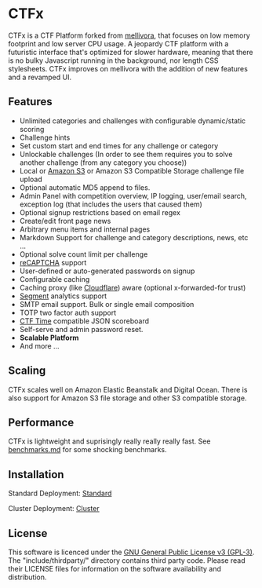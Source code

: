# CTFx

CTFx is a CTF Platform forked from [mellivora](https://github.com/Nakiami/mellivora), that focuses on low memory footprint and low server CPU usage. A jeopardy CTF platform with a futuristic interface that's optimized for slower hardware, meaning that there is no bulky Javascript running in the background, nor length CSS stylesheets. CTFx improves on mellivora with the addition of new features and a revamped UI. 

## Features 

- Unlimited categories and challenges with configurable dynamic/static scoring
- Challenge hints
- Set custom start and end times for any challenge or category
- Unlockable challenges (In order to see them requires you to solve another challenge (from any category you choose))
- Local or [Amazon S3](https://aws.amazon.com/s3/) or Amazon S3 Compatible Storage challenge file upload
- Optional automatic MD5 append to files.
- Admin Panel with competition overview, IP logging, user/email search, exception log (that includes the users that caused them)
- Optional signup restrictions based on email regex
- Create/edit front page news
- Arbitrary menu items and internal pages
- Markdown Support for challenge and category descriptions, news, etc ...
- Optional solve count limit per challenge
- [reCAPTCHA](https://www.google.com/recaptcha/) support
- User-defined or auto-generated passwords on signup
- Configurable caching
- Caching proxy (like [Cloudflare](https://www.cloudflare.com/)) aware (optional x-forwarded-for trust)
- [Segment](https://segment.com/) analytics support
- SMTP email support. Bulk or single email composition
- TOTP two factor auth support
- [CTF Time](https://ctftime.org/) compatible JSON scoreboard
- Self-serve and admin password reset.
- **Scalable Platform**
- And more ...

## Scaling

CTFx scales well on Amazon Elastic Beanstalk and Digital Ocean. There is also support for Amazon S3 file storage and other S3 compatible storage. 

## Performance

CTFx is lightweight and suprisingly really really really fast. See [benchmarks.md](benchmarks.md) for some shocking benchmarks. 

## Installation

Standard Deployment: [Standard](standard.md)

Cluster Deployment: [Cluster](cluster.md)

## License
This software is licenced under the [GNU General Public License v3 (GPL-3)](http://www.tldrlegal.com/license/gnu-general-public-license-v3-%28gpl-3%29). The "include/thirdparty/" directory contains third party code. Please read their LICENSE files for information on the software availability and distribution.